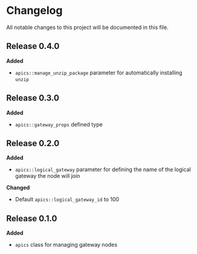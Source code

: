 # Changelog

All notable changes to this project will be documented in this file.

## Release 0.4.0

**Added**

- `apics::manage_unzip_package` parameter for automatically installing `unzip`

## Release 0.3.0

**Added**

- `apics::gateway_props` defined type

## Release 0.2.0

**Added**

- `apics::logical_gateway` parameter for defining the name of the logical gateway the node will join

**Changed**

- Default `apics::logical_gateway_id` to 100

## Release 0.1.0

**Added**

- `apics` class for managing gateway nodes

